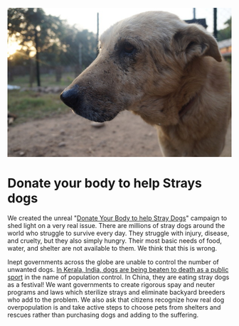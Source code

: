 <!--

Title: Donate your body for Stray dogs

-->

![](/images/ranjha.JPG)

Donate your body to help Strays dogs
======

We created the unreal "[Donate Your Body to help Stray Dogs](/human)" campaign to shed light on a very real issue. There are millions of stray dogs around the world who struggle to survive every day. They struggle with injury, disease, and cruelty, but they also simply hungry. Their most basic needs of food, water, and shelter are not available to them. We think that this is wrong.

Inept governments across the globe are unable to control the number of unwanted dogs. [In Kerala, India, dogs are being beaten to death as a public sport](http://www.hindustantimes.com/india-news/after-subsidised-air-guns-gold-coins-for-culling-stray-dogs-in-kerala/story-JDBm1Y70rFpRoW5ocRNsGI.html) in the name of population control. In China, they are eating stray dogs as a festival! We want governments to create rigorous spay and neuter programs and laws which sterilize strays and eliminate backyard breeders who add to the problem. We also ask that citizens recognize how real dog overpopulation is and take active steps to choose pets from shelters and rescues rather than purchasing dogs and adding to the suffering.
